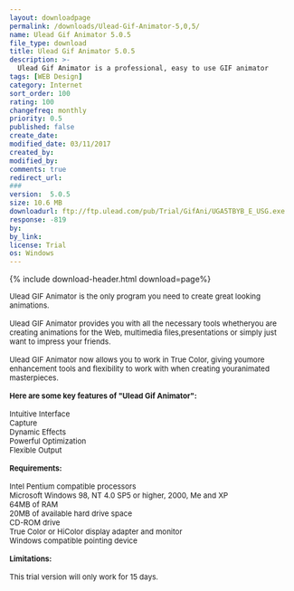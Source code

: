 ```yaml
---
layout: downloadpage
permalink: /downloads/Ulead-Gif-Animator-5,0,5/
name: Ulead Gif Animator 5.0.5
file_type: download
title: Ulead Gif Animator 5.0.5
description: >-
  Ulead Gif Animator is a professional, easy to use GIF animator
tags: [WEB Design]
category: Internet
sort_order: 100
rating: 100
changefreq: monthly
priority: 0.5
published: false
create_date: 
modified_date: 03/11/2017
created_by: 
modified_by: 
comments: true
redirect_url: 
### 
version:  5.0.5
size: 10.6 MB
downloadurl: ftp://ftp.ulead.com/pub/Trial/GifAni/UGA5TBYB_E_USG.exe
response: -819
by: 
by_link: 
license: Trial 
os: Windows
---
```


{% include download-header.html download=page%}

<p style="fix-download-text !important">
<p><font size="2">Ulead GIF Animator is the only program you need to create great looking animations. <br />
<br />
Ulead GIF Animator provides you with all the necessary tools whetheryou are creating animations for the Web, multimedia files,presentations or simply just want to impress your friends.<br />
<br />
Ulead GIF Animator now allows you to work in True Color, giving youmore enhancement tools and flexibility to work with when creating youranimated masterpieces.<br />
<br />
<span><strong>Here are some key features of "Ulead Gif Animator":</strong></span><br />
<br />
Intuitive Interface<br />
Capture<br />
Dynamic Effects<br />
Powerful Optimization<br />
Flexible Output<br />
<br />
<span><strong>Requirements:</strong></span><br />
<br />
Intel Pentium compatible processors <br />
Microsoft Windows 98, NT 4.0 SP5 or higher, 2000, Me and XP <br />
64MB of RAM <br />
20MB of available hard drive space <br />
CD-ROM drive <br />
True Color or HiColor display adapter and monitor <br />
Windows compatible pointing device<br />
<br />
<span><strong>Limitations:</strong></span><br />
<br />
This trial version will only work for 15 days.</font></p></p>

